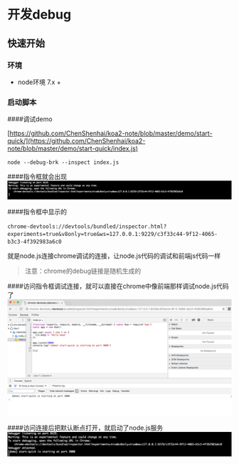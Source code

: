 # 开发debug

## 快速开始

### 环境
- node环境 7.x +

### 启动脚本

####调试demo 

[https://github.com/ChenShenhai/koa2-note/blob/master/demo/start-quick/](https://github.com/ChenShenhai/koa2-note/blob/master/demo/start-quick/index.js)

```
node --debug-brk --inspect index.js
```

####指令框就会出现
![debug-result](./../images/debug-result-01.png)

####指令框中显示的

`chrome-devtools://devtools/bundled/inspector.html?experiments=true&v8only=true&ws=127.0.0.1:9229/c3f33c44-9f12-4065-b3c3-4f392983a6c0`

就是node.js连接chrome调试的连接，让node.js代码的调试和前端js代码一样

> 注意：chrome的debug链接是随机生成的

####访问指令框调试连接，就可以直接在chrome中像前端那样调试node.js代码了
![debug-result](./../images/debug-result-02.png)

####访问连接后把默认断点打开，就启动了node.js服务
![debug-result](./../images/debug-result-03.png)

